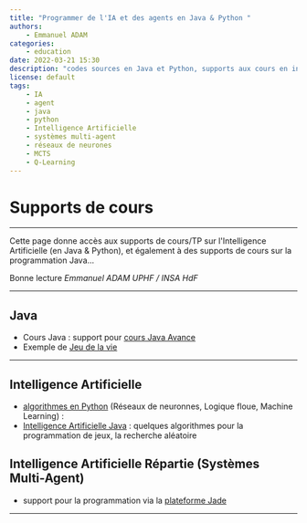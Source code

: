 ```yaml
---
title: "Programmer de l'IA et des agents en Java & Python "
authors:
    - Emmanuel ADAM
categories:
    - education
date: 2022-03-21 15:30
description: "codes sources en Java et Python, supports aux cours en intelligence artificielle et multiagent, et en programmation objet"
license: default
tags:
    - IA
    - agent
    - java
    - python
    - Intelligence Artificielle
    - systèmes multi-agent
    - réseaux de neurones
    - MCTS
    - Q-Learning
---
```


# Supports de cours
----

Cette page donne accès aux supports de cours/TP sur l'Intelligence Artificielle (en Java & Python), et également à des supports de cours sur la programmation Java...

Bonne lecture
*Emmanuel ADAM*
*UPHF / INSA HdF* 


----

## Java
  - Cours Java : support pour [cours Java Avance](https://emmanueladam.github.io/coursJavaAvance/)
  - Exemple de [Jeu de la vie](https://github.com/EmmanuelADAM/GameOfLifeTP)

----

## Intelligence Artificielle
  - [algorithmes en Python](https://emmanueladam.github.io/IntelligenceArtificiellePython) (Réseaux de neuronnes, Logique floue, Machine Learning) : 
  - [Intelligence Artificielle Java](https://emmanueladam.github.io/IntelligenceArtificielleJava/) : quelques algorithmes pour la programmation de jeux, la recherche aléatoire
  
## Intelligence Artificielle Répartie (Systèmes Multi-Agent)
  - support pour la programmation via la [plateforme Jade](https://emmanueladam.github.io/jade/)

-----
